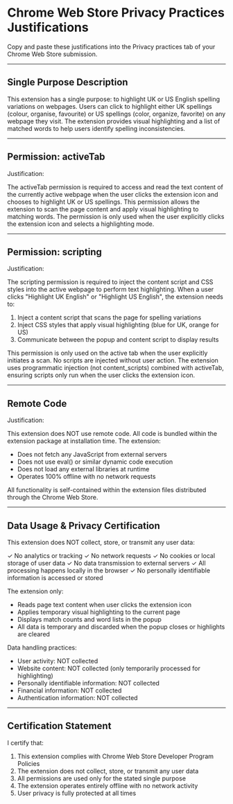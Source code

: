 # Chrome Web Store Privacy Practices Justifications

Copy and paste these justifications into the Privacy practices tab of your Chrome Web Store submission.

---

## Single Purpose Description

This extension has a single purpose: to highlight UK or US English spelling variations on webpages. Users can click to highlight either UK spellings (colour, organise, favourite) or US spellings (color, organize, favorite) on any webpage they visit. The extension provides visual highlighting and a list of matched words to help users identify spelling inconsistencies.

---

## Permission: activeTab

Justification:

The activeTab permission is required to access and read the text content of the currently active webpage when the user clicks the extension icon and chooses to highlight UK or US spellings. This permission allows the extension to scan the page content and apply visual highlighting to matching words. The permission is only used when the user explicitly clicks the extension icon and selects a highlighting mode.

---

## Permission: scripting

Justification:

The scripting permission is required to inject the content script and CSS styles into the active webpage to perform text highlighting. When a user clicks "Highlight UK English" or "Highlight US English", the extension needs to:

1. Inject a content script that scans the page for spelling variations
2. Inject CSS styles that apply visual highlighting (blue for UK, orange for US)
3. Communicate between the popup and content script to display results

This permission is only used on the active tab when the user explicitly initiates a scan. No scripts are injected without user action. The extension uses programmatic injection (not content_scripts) combined with activeTab, ensuring scripts only run when the user clicks the extension icon.

---

## Remote Code

Justification:

This extension does NOT use remote code. All code is bundled within the extension package at installation time. The extension:

- Does not fetch any JavaScript from external servers
- Does not use eval() or similar dynamic code execution
- Does not load any external libraries at runtime
- Operates 100% offline with no network requests

All functionality is self-contained within the extension files distributed through the Chrome Web Store.

---

## Data Usage & Privacy Certification

This extension does NOT collect, store, or transmit any user data:

✓ No analytics or tracking
✓ No network requests
✓ No cookies or local storage of user data
✓ No data transmission to external servers
✓ All processing happens locally in the browser
✓ No personally identifiable information is accessed or stored

The extension only:
- Reads page text content when user clicks the extension icon
- Applies temporary visual highlighting to the current page
- Displays match counts and word lists in the popup
- All data is temporary and discarded when the popup closes or highlights are cleared

Data handling practices:
- User activity: NOT collected
- Website content: NOT collected (only temporarily processed for highlighting)
- Personally identifiable information: NOT collected
- Financial information: NOT collected
- Authentication information: NOT collected

---

## Certification Statement

I certify that:

1. This extension complies with Chrome Web Store Developer Program Policies
2. The extension does not collect, store, or transmit any user data
3. All permissions are used only for the stated single purpose
4. The extension operates entirely offline with no network activity
5. User privacy is fully protected at all times
